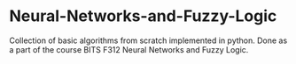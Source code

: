 # Neural-Networks-and-Fuzzy-Logic
Collection of basic algorithms from scratch implemented in python. Done as a part of the course BITS F312 Neural Networks and Fuzzy Logic.
